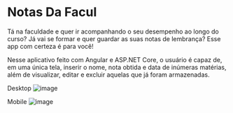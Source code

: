 # Notas Da Facul

Tá na faculdade e quer ir acompanhando o seu desempenho ao longo do curso? Já vai se formar e quer guardar as suas notas de lembrança? Esse app com certeza é para você!

Nesse aplicativo feito com Angular e ASP.NET Core, o usuário é capaz de, em uma única tela, inserir o nome, nota obtida e data de inúmeras matérias, além de visualizar, editar e excluir aquelas que já foram armazenadas.

Desktop
![image](https://github.com/user-attachments/assets/b04939be-aeb7-421c-9d52-c0e26da6356c)

Mobile
![image](https://github.com/user-attachments/assets/07cf4681-50d7-487f-ba09-15faa90525bc)
